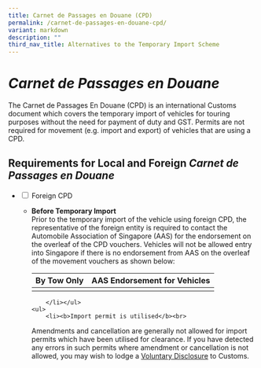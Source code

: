 ```yaml
---
title: Carnet de Passages en Douane (CPD)
permalink: /carnet-de-passages-en-douane-cpd/
variant: markdown
description: ""
third_nav_title: Alternatives to the Temporary Import Scheme
---
```

# *Carnet de Passages en Douane*

The Carnet de Passages En Douane (CPD) is an international Customs document which covers the temporary import of vehicles for touring purposes without the need for payment of duty and GST. Permits are not required for movement (e.g. import and export) of vehicles that are using a CPD.

## Requirements for Local and Foreign *Carnet de Passages en Douane*


<ul class="jekyllcodex_accordion">
<li>
    <input id="accordion1" type="checkbox">
    <label for="accordion1">Foreign CPD</label>
<div>
	<ul>
		<li><b>Before Temporary Import</b><br>
					Prior to the temporary import of the vehicle using foreign CPD, the representative of the foreign entity is required to contact the Automobile Association of Singapore (AAS) for the endorsement on the overleaf of the CPD vouchers. Vehicles will not be allowed entry into Singapore if there is no endorsement from AAS on the overleaf of the movement vouchers as shown below:
			
			

| By Tow Only | AAS Endorsement for Vehicles |
| -------- | -------- |
|   |      | 
			
		</li></ul>
	<ul>
        <li><b>Import permit is utilised</b><br>
Amendments and cancellation are generally not allowed for import permits which have been utilised for clearance. If you have detected any errors in such permits where amendment or cancellation is not allowed, you may wish to lodge a <a href="https://www.customs.gov.sg/businesses/compliance/voluntary-disclosure-programme">Voluntary Disclosure</a> to Customs.</li>
	</ul>
    </div>
	</li>

</ul>